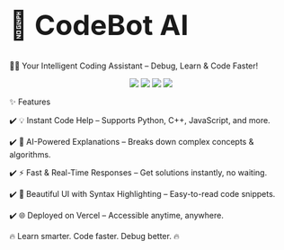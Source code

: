 <h1 align="left" style="font-size: 50px;">🚀 CodeBot AI</h1>


🧑‍💻 Your Intelligent Coding Assistant – Debug, Learn & Code Faster!

<p align="center"> <img src="https://img.shields.io/badge/AI%20Assistant-Powered%20by%20AI-blue?style=for-the-badge&logo=openai" /> <img src="https://img.shields.io/badge/Frontend-Next.js-black?style=for-the-badge&logo=next.js" /> <img src="https://img.shields.io/badge/Deployment-Vercel-lightgrey?style=for-the-badge&logo=vercel" /> <img src="https://img.shields.io/badge/Made%20with-%E2%9D%A4-red?style=for-the-badge" /> </p>
✨ Features

✔️ 💡 Instant Code Help – Supports Python, C++, JavaScript, and more.

✔️ 🧠 AI-Powered Explanations – Breaks down complex concepts & algorithms.

✔️ ⚡ Fast & Real-Time Responses – Get solutions instantly, no waiting.

✔️ 🎨 Beautiful UI with Syntax Highlighting – Easy-to-read code snippets.

✔️ 🌐 Deployed on Vercel – Accessible anytime, anywhere.

🔥 Learn smarter. Code faster. Debug better. 🔥
